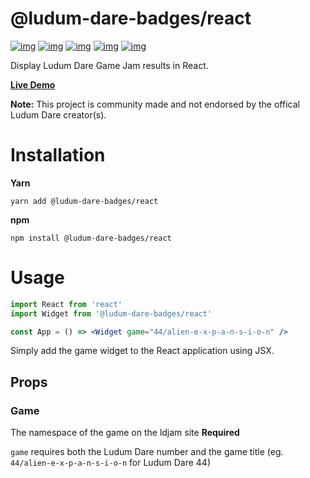 @ludum-dare-badges/react
===========

[![img](https://wdp9fww0r9.execute-api.us-west-2.amazonaws.com/production/badge/woofers/ludum-dare-badges)](https://wdp9fww0r9.execute-api.us-west-2.amazonaws.com/production/results/woofers/react-ludum-dare) [![img](https://david-dm.org/woofers/@ludum-dare-badges/react.svg)](https://www.npmjs.com/package/@ludum-dare-badges/react) [![img](https://badge.fury.io/js/@ludum-dare-badges/react.svg)](https://www.npmjs.com/package/@ludum-dare-badges/react) [![img](https://img.shields.io/npm/dt/@ludum-dare-badges/react.svg)](https://www.npmjs.com/package/@ludum-dare-badges/react) [![img](https://img.shields.io/npm/l/@ludum-dare-badges/react.svg)](https://github.com/woofers/ludum-dare-badges/blob/master/License.txt)

Display Ludum Dare Game Jam results in React.

**[Live Demo](https://badges.vandoorn.ca)**

**Note:** This project is community made and not endorsed by the offical Ludum Dare creator(s).


# Installation

**Yarn**

    yarn add @ludum-dare-badges/react

**npm**

    npm install @ludum-dare-badges/react


# Usage

```jsx
import React from 'react'
import Widget from '@ludum-dare-badges/react'

const App = () => <Widget game="44/alien-e-x-p-a-n-s-i-o-n" />
```

Simply add the game widget to the React application using JSX.


## Props


### Game

The namespace of the game on the ldjam site **Required**

`game` requires both the Ludum Dare number and the game title (eg. `44/alien-e-x-p-a-n-s-i-o-n`  for Ludum Dare 44)
